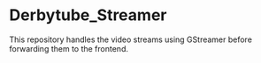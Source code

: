 # Derbytube_Streamer
This repository handles the video streams using GStreamer before forwarding them to the frontend.
